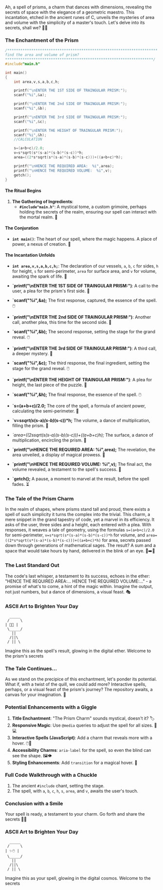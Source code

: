 Ah, a spell of prisms, a charm that dances with dimensions, revealing the secrets of space with the elegance of a geometric maestro. This incantation, etched in the ancient runes of C, unveils the mysteries of area and volume with the simplicity of a master's touch. Let's delve into its secrets, shall we? 📜✨

### The Enchantment of the Prism

```c
/*********************************************************************
find the area and volume of prism?
********************************************************************/
#include"main.h"

int main()
{
    int area,v,s,a,b,c,h;

    printf("\nENTER THE 1ST SIDE OF TRAINGULAR PRISM:");
    scanf("%i",&a);

    printf("\nENTER THE 2nd SIDE OF TRAINGULAR PRISM:");
    scanf("%i",&b);

    printf("\nENTER THE 3rd SIDE OF TRAINGULAR PRISM:");
    scanf("%i",&c);

    printf("\nENTER THE HEIGHT OF TRAINGULAR PRISM:");
    scanf("%i",&h);
    //CALCULATION

    s=(a+b+c)/2.0;
    v=s*sqrt(s*(s-a)*(s-b)*(s-c))*h;
    area=((2*s*sqrt(s*(s-a)*(s-b)*(s-c)))+((a+b+c)*h);

    printf("\nHENCE THE REQUIRED AREA:  %i",area);
    printf("\nHENCE THE REQUIRED VOLUME:  %i",v);
    getch();
}
```

#### The Ritual Begins

1. **The Gathering of Ingredients**:
    - **`#include"main.h"`**: A mystical tome, a custom grimoire, perhaps holding the secrets of the realm, ensuring our spell can interact with the mortal realm. 📖

#### The Conjuration

-   **`int main()`**: The heart of our spell, where the magic happens. A place of power, a nexus of creation. 🌟

#### The Incantation Unfolds

-   **`int area,v,s,a,b,c,h;`**: The declaration of our vessels, `a`, `b`, `c` for sides, `h` for height, `s` for semi-perimeter, `area` for surface area, and `v` for volume, awaiting the spark of life. 🧪

-   **`printf("\nENTER THE 1ST SIDE OF TRAINGULAR PRISM:")**: A call to the user, a plea for the prism's first side. 📢
-   **`scanf("%i",&a);** The first response, captured, the essence of the spell. 🖱️
-   **`printf("\nENTER THE 2nd SIDE OF TRAINGULAR PRISM:")**: Another call, another plea, this time for the second side. 📢
-   **`scanf("%i",&b);** The second response, setting the stage for the grand reveal. 🖱️
-   **`printf("\nENTER THE 3rd SIDE OF TRAINGULAR PRISM:")**: A third call, a deeper mystery. 📢
-   **`scanf("%i",&c);** The third response, the final ingredient, setting the stage for the grand reveal. 🖱️
-   **`printf("\nENTER THE HEIGHT OF TRAINGULAR PRISM:")**: A plea for height, the last piece of the puzzle. 📢
-   **`scanf("%i",&h);** The final response, the essence of the spell. 🖱️
-   **`s=(a+b+c)/2.0;** The core of the spell, a formula of ancient power, calculating the semi-perimeter. 🧮
-   **`v=s*sqrt(s*(s-a)_(s-b)_(s-c))\*h;** The volume, a dance of multiplication, filling the prism. 📏
-   **`area=((2*s*sqrt(s*(s-a)*(s-b)*(s-c)))+((a+b+c)*h);** The surface, a dance of multiplication, encircling the prism. 📣
-   **`printf("\nHENCE THE REQUIRED AREA: %i",area);** The revelation, the area unveiled, a display of magical prowess. 📣
-   **`printf("\nHENCE THE REQUIRED VOLUME: %i",v);** The final act, the volume revealed, a testament to the spell's success. 📣
-   **`getch();** A pause, a moment to marvel at the result, before the spell fades. ⏳

### The Tale of the Prism Charm

In the realm of shapes, where prisms stand tall and proud, there exists a spell of such simplicity it turns the complex into the trivial. This charm, a mere snippet in the grand tapestry of code, yet a marvel in its efficiency. It asks of the user, three sides and a height, each entered with a plea. With responses, it weaves a tale of geometry, using the formulas `s=(a+b+c)/2.0` for semi-perimeter, `v=s*sqrt(s*(s-a)*(s-b)*(s-c))*h` for volume, and `area=((2*s*sqrt(s*(s-a)*(s-b)*(s-c)))+((a+b+c)*h)` for area, secrets passed down through generations of mathematical sages. The result? A sum and a space that would take hours by hand, delivered in the blink of an eye. 🐌➡️🚀

### The Last Standard Out

The code's last whisper, a testament to its success, echoes in the ether: "HENCE THE REQUIRED AREA:... HENCE THE REQUIRED VOLUME:..." - a promise of what's to come, a hint of the magic within. Imagine the output, not just numbers, but a dance of dimensions, a visual feast. 🎭

### ASCII Art to Brighten Your Day

```
  _____
 /     \
| 📏📢 |
 \_____/
   ||
  /||\
 / || \
```

Imagine this as the spell's result, glowing in the digital ether. Welcome to the prism's secrets

### The Tale Continues...

As we stand on the precipice of this enchantment, let's ponder its potential. What if, with a twist of the quill, we could add more? Interactive spells, perhaps, or a visual feast of the prism's journey? The repository awaits, a canvas for your imagination. 🎨

### Potential Enhancements with a Giggle

1. **Title Enchantment**: "The Prism Charm" sounds mystical, doesn't it? 🏷️
2. **Responsive Magic**: Use `@media` queries to adjust the spell for all sizes. 📱💻
3. **Interactive Spells (JavaScript)**: Add a charm that reveals more with a hover. 🖱️🔮
4. **Accessibility Charms**: `aria-label` for the spell, so even the blind can see the shape. 🖼️👁️
5. **Styling Enhancements**: Add `transition` for a magical hover. 🌟

### Full Code Walkthrough with a Chuckle

1. The ancient `#include` chant, setting the stage.
2. The spell, with `a`, `b`, `c`, `h`, `s`, `area`, and `v`, awaits the user's touch.

### Conclusion with a Smile

Your spell is ready, a testament to your charm. Go forth and share the secrets 🎉🔮

### ASCII Art to Brighten Your Day

```
  _____
 /     \
| ✨🖱️ |
 \_____/
   ||
  /||\
 / || \
```

Imagine this as your spell, glowing in the digital cosmos. Welcome to the secrets
